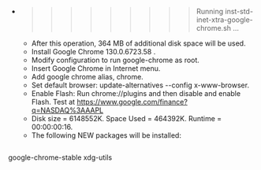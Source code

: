 * >>>>>>>>> Running inst-std-inet-xtra-google-chrome.sh ...
  * After this operation, 364 MB of additional disk space will be used.
  * Install Google Chrome 130.0.6723.58 .
  * Modify configuration to run google-chrome as root.
  * Insert Google Chrome in Internet menu.
  * Add google chrome alias, chrome.
  * Set default browser: update-alternatives --config x-www-browser.
  * Enable Flash: Run chrome://plugins and then disable and enable Flash. Test at https://www.google.com/finance?q=NASDAQ%3AAAPL
  * Disk size = 6148552K. Space Used = 464392K. Runtime = 00:00:00:16.
  * The following NEW packages will be installed:
  ```bash
google-chrome-stable xdg-utils
  ```

